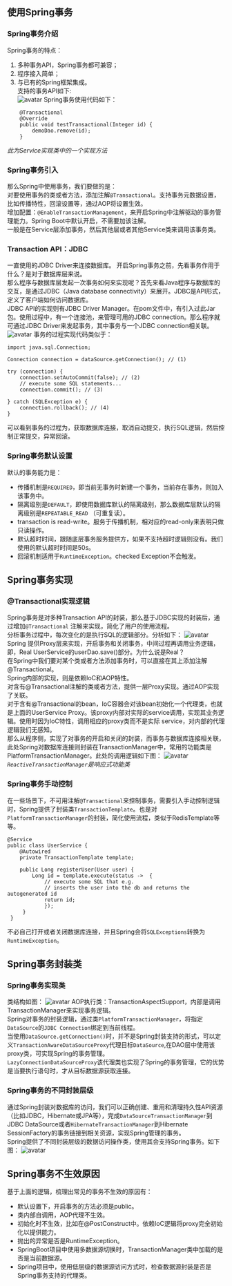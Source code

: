 
## 使用Spring事务
### Spring事务介绍
Spring事务的特点：  
1. 多种事务API，Spring事务都可兼容；  
2. 程序接入简单；  
3. 与已有的Spring框架集成。  
支持的事务API如下:  
![avatar](imgs/事务多接口.png)
Spring事务使用代码如下：

```
    @Transactional
    @Override
    public void testTransactional(Integer id) {
        demoDao.remove(id);
    }
```

*此为Service实现类中的一个实现方法*

### Spring事务引入
那么Spring中使用事务，我们要做的是：  
对要使用事务的类或者方法，添加注解`@Transactional`。支持事务元数据设置，比如传播特性，回滚设置等，通过AOP将设置生效。  
增加配置：`@EnableTransactionManagement`，来开启Spring中注解驱动的事务管理能力。Spring Boot中默认开启，不需要加该注解。  
一般是在Service层添加事务，然后其他层或者其他Service类来调用该事务类。
### Transaction API：JDBC
一直使用的JDBC Driver来连接数据库。
开启Spring事务之前，先看事务作用于什么？是对于数据库层来说。  
那么程序与数据库层发起一次事务如何来实现呢？首先来看Java程序与数据库的交互，是通过JDBC（Java database connectivity）来展开。JDBC是API形式，定义了客户端如何访问数据库。  
JDBC API的实现则有JDBC Driver Manager。在pom文件中，有引入过此Jar包。使用过程中，有一个连接池，来管理可用的JDBC connection。那么程序就可通过JDBC Driver来发起事务，其中事务与一个JDBC connection相关联。
![avatar](imgs/Java数据库交互.png)
事务的过程实现代码类似于：

```
import java.sql.Connection;
 
Connection connection = dataSource.getConnection(); // (1)
 
try (connection) {
    connection.setAutoCommit(false); // (2)
    // execute some SQL statements...
    connection.commit(); // (3)
 
} catch (SQLException e) {
    connection.rollback(); // (4)
}
```
可以看到事务的过程为，获取数据库连接，取消自动提交，执行SQL逻辑，然后控制正常提交，异常回滚。
### Spring事务默认设置
默认的事务能力是：
  
- 传播机制是`REQUIRED`，即当前无事务时新建一个事务，当前存在事务，则加入该事务中。  
- 隔离级别是`DEFAULT`，即使用数据库默认的隔离级别，那么数据库层默认的隔离级别是`REPEATABLE_READ` （可重复读）。  
- transaction is read-write。服务于传播机制，相对应的read-only来表明只做只读操作。
- 默认超时时间，跟随底层事务服务提供方，如果不支持超时逻辑则没有。我们使用的默认超时时间是50s。  
- 回滚机制适用于`RuntimeException`。checked Exception不会触发。

## Spring事务实现
### @Transactional实现逻辑
Spring事务是对多种Transaction API的封装，那么基于JDBC实现的封装后，通过增加`@Transactional` 注解来实现，简化了用户的使用流程。  
分析事务过程中，每次变化的是执行SQL的逻辑部分。分析如下：
![avatar](imgs/事务拆解.png)
Spring 提供Proxy层来实现，开启事务和关闭事务，中间过程再调用业务逻辑，即，Real UserService的userDao.save()部分。为什么说是Real？  
在Spring中我们要对某个类或者方法添加事务时，可以直接在其上添加注解 @Transactional。  
Spring内部的实现，则是依赖IoC和AOP特性。  
对含有@Transactional注解的类或者方法，提供一层Proxy实现。通过AOP实现了关联。  
对于含有@Transactional的bean，IoC容器会对该bean初始化一个代理类，也就是上面的UserService Proxy。该proxy内部对实际的service调用，实现其业务逻辑。使用时因为IoC特性，调用相应的proxy类而不是实际 service，对内部的代理逻辑我们无感知。  
那么从程序侧，实现了对事务的开启和关闭的封装，而事务与数据库连接相关联，此处Spring对数据库连接则封装在TransactionManager中，常用的功能类是PlatformTransactionManager。此处的调用逻辑如下图：
![avatar](imgs/Spring事务调用.png)
*`ReactiveTransactionManager`是响应式功能类*
### Spring事务手动控制
在一些场景下，不可用注解`@Transactional`来控制事务，需要引入手动控制逻辑时，Spring提供了封装类`TransactionTemplate`。也是对`PlatformTransactionManager`的封装，简化使用流程，类似于RedisTemplate等等。

```
@Service
public class UserService {     
    @Autowired    
    private TransactionTemplate template;     
 
    public Long registerUser(User user) {        
        Long id = template.execute(status ->  {            
            // execute some SQL that e.g.            
            // inserts the user into the db and returns the autogenerated id            
            return id;        
            });   
     }
 }
```

不必自己打开或者关闭数据库连接，并且Spring会将`SQLExceptions`转换为`RuntimeException`。

## Spring事务封装类
### Spring事务实现类
类结构如图：
![avatar](imgs/事务类继承关系.png)
AOP执行类：TransactionAspectSupport，内部是调用TransactionManager来实现事务逻辑。   
Spring对事务的封装逻辑，通过类`PlatformTransactionManager`，将指定`DataSource`的`JDBC Connection`绑定到当前线程。  
当使用`DataSource.getConnection()`时，并不是Spring封装支持的形式，可以定义`TransactionAwareDataSourceProxy`代理目标`DataSource`,在DAO层中使用该proxy类，可实现Spring的事务管理。  
`LazyConnectionDataSourceProxy`该代理类也实现了Spring的事务管理，它的优势是当要执行语句时，才从目标数据源获取连接。   
### Spring事务的不同封装层级
通过Spring封装对数据库的访问，我们可以正确创建、重用和清理持久性API资源（比如JDBC，Hibernate或JPA等），完成`DataSourceTransactionManager`到JDBC DataSource或者`HibernateTransactionManager`到Hibernate SessionFactory的事务链接到相关资源，实现Spring管理的事务。  
Spring提供了不同封装层级的数据访问操作类，使用其会支持Spring事务。如下图：
![avatar](imgs/层级封装形式.png)

## Spring事务不生效原因
基于上面的逻辑，梳理出常见的事务不生效的原因有：

- 默认设置下，开启事务的方法必须是public。
- 类内部自调用，AOP代理不生效。
- 初始化时不生效，比如在@PostConstruct中。依赖IoC逻辑将proxy完全初始化以提供能力。
- 抛出的异常是否是RuntimeException。
- SpringBoot项目中使用多数据源切换时，TransactionManager类中加载的是否是当前数据源。
- Spring项目中，使用低层级的数据源访问方式时，检查数据源封装是否是Spring事务支持的代理类。
